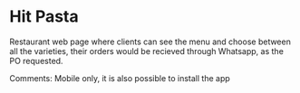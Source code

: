
# Hit Pasta

Restaurant web page where clients can see the menu and choose between all the varieties, their orders would be recieved through Whatsapp, as the PO requested.

Comments: Mobile only, it is also possible to install the app 

